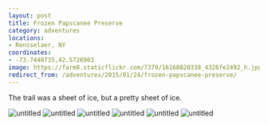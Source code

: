 ```yaml
---
layout: post
title: Frozen Papscanee Preserve
category: adventures
locations:
- Rensselaer, NY
coordinates:
- -73.7440735,42.5726903
image: https://farm8.staticflickr.com/7379/16168820338_4326fe2492_h.jpg
redirect_from: /adventures/2015/01/24/frozen-papscanee-preserve/
---
```



The trail was a sheet of ice, but a pretty sheet of ice.

<div class="photos">

<img src="https://farm8.staticflickr.com/7457/16354685401_64e059a19f_h.jpg" class="img-half" alt="untitled">

<img src="https://farm8.staticflickr.com/7443/16354683421_e3dadd66e8_h.jpg" class="img-half" alt="untitled">

<img src="https://farm8.staticflickr.com/7379/16168820338_4326fe2492_h.jpg"  alt="untitled">

<img src="https://farm8.staticflickr.com/7421/16169067310_687bfc0c26_h.jpg" alt="untitled">

<img src="https://farm9.staticflickr.com/8603/16168813218_45ce8f2f01_h.jpg" class="img-half" alt="untitled">

<img src="https://farm8.staticflickr.com/7316/16168812768_50e6778961_h.jpg" class="img-half" alt="untitled">
</div>

